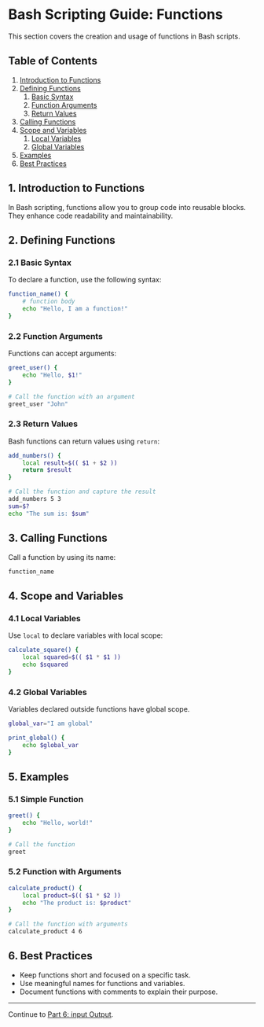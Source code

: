 # Bash Scripting Guide: Functions

This section covers the creation and usage of functions in Bash scripts.

## Table of Contents

1. [Introduction to Functions](#1-introduction-to-functions)
2. [Defining Functions](#2-defining-functions)
   1. [Basic Syntax](#21-basic-syntax)
   2. [Function Arguments](#22-function-arguments)
   3. [Return Values](#23-return-values)
3. [Calling Functions](#3-calling-functions)
4. [Scope and Variables](#4-scope-and-variables)
   1. [Local Variables](#41-local-variables)
   2. [Global Variables](#42-global-variables)
5. [Examples](#5-examples)
6. [Best Practices](#6-best-practices)

## 1. Introduction to Functions

In Bash scripting, functions allow you to group code into reusable blocks. They enhance code readability and maintainability.

## 2. Defining Functions

### 2.1 Basic Syntax

To declare a function, use the following syntax:

```bash
function_name() {
    # function body
    echo "Hello, I am a function!"
}
```

### 2.2 Function Arguments

Functions can accept arguments:

```bash
greet_user() {
    echo "Hello, $1!"
}

# Call the function with an argument
greet_user "John"
```

### 2.3 Return Values

Bash functions can return values using `return`:

```bash
add_numbers() {
    local result=$(( $1 + $2 ))
    return $result
}

# Call the function and capture the result
add_numbers 5 3
sum=$?
echo "The sum is: $sum"
```

## 3. Calling Functions

Call a function by using its name:

```bash
function_name
```

## 4. Scope and Variables

### 4.1 Local Variables

Use `local` to declare variables with local scope:

```bash
calculate_square() {
    local squared=$(( $1 * $1 ))
    echo $squared
}
```

### 4.2 Global Variables

Variables declared outside functions have global scope.

```bash
global_var="I am global"

print_global() {
    echo $global_var
}
```

## 5. Examples

### 5.1 Simple Function

```bash
greet() {
    echo "Hello, world!"
}

# Call the function
greet
```

### 5.2 Function with Arguments

```bash
calculate_product() {
    local product=$(( $1 * $2 ))
    echo "The product is: $product"
}

# Call the function with arguments
calculate_product 4 6
```

## 6. Best Practices

- Keep functions short and focused on a specific task.
- Use meaningful names for functions and variables.
- Document functions with comments to explain their purpose.

---
Continue to [Part 6: input Output](06.input_output.md).
